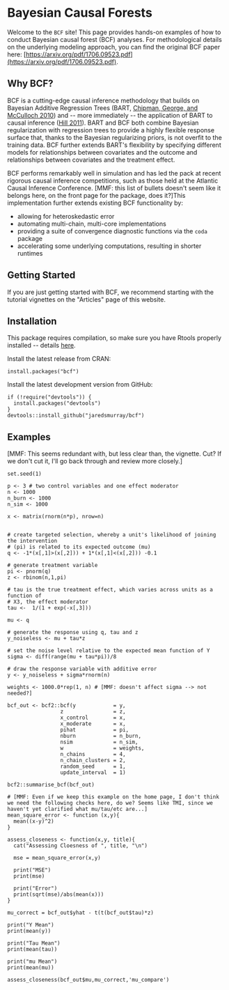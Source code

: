 # Bayesian Causal Forests

Welcome to the `BCF` site! This page provides hands-on examples of how to conduct Bayesian causal forest (BCF) analyses. For methodological details on the underlying modeling approach, you can find the original BCF paper here: [https://arxiv.org/pdf/1706.09523.pdf](https://arxiv.org/pdf/1706.09523.pdf).

## Why BCF?

BCF is a cutting-edge causal inference methodology that builds on Bayesian Additive Regression Trees (BART, [Chipman, George, and McCulloch 2010](https://projecteuclid.org/euclid.aoas/1273584455)) and -- more immediately -- the application of BART to causal inference ([Hill 2011](https://www.tandfonline.com/doi/abs/10.1198/jcgs.2010.08162)).  BART and BCF both combine Bayesian regularization with regression trees to provide a highly flexible response surface that, thanks to the Bayesian regularizing priors, is not overfit to the training data.  BCF further extends BART's flexibility by specifying different models for relationships between covariates and the outcome and relationships between covariates and the treatment effect.

BCF performs remarkably well in simulation and has led the pack at recent rigorous causal inference competitions, such as those held at the Atlantic Causal Inference Conference. [MMF: this list of bullets doesn't seem like it belongs here, on the front page for the package, does it?]This implementation further extends existing BCF functionality by:

- allowing for heteroskedastic error
- automating multi-chain, multi-core implementations
- providing a suite of convergence diagnostic functions via the `coda` package
- accelerating some underlying computations, resulting in shorter runtimes

## Getting Started

If you are just getting started with BCF, we recommend starting with the tutorial vignettes on the "Articles" page of this website.

## Installation

This package requires compilation, so make sure you have Rtools properly installed -- details [here](https://cran.r-project.org/bin/windows/Rtools/).

Install the latest release from CRAN:

```{r}
install.packages("bcf")
```

Install the latest development version from GitHub:

```{r}
if (!require("devtools")) {
  install.packages("devtools")
}
devtools::install_github("jaredsmurray/bcf")
```

## Examples

[MMF: This seems redundant with, but less clear than, the vignette. Cut? If we don't cut it, I'll go back through and review more closely.]

```{r}
set.seed(1)

p <- 3 # two control variables and one effect moderator
n <- 1000
n_burn <- 1000
n_sim <- 1000

x <- matrix(rnorm(n*p), nrow=n)


# create targeted selection, whereby a unit's likelihood of joining the intervention 
# (pi) is related to its expected outcome (mu)
q <- -1*(x[,1]>(x[,2])) + 1*(x[,1]<(x[,2])) -0.1

# generate treatment variable
pi <- pnorm(q)
z <- rbinom(n,1,pi)

# tau is the true treatment effect, which varies across units as a function of
# X3, the effect moderator
tau <-  1/(1 + exp(-x[,3]))

mu <- q

# generate the response using q, tau and z
y_noiseless <- mu + tau*z

# set the noise level relative to the expected mean function of Y
sigma <- diff(range(mu + tau*pi))/8

# draw the response variable with additive error
y <- y_noiseless + sigma*rnorm(n)

weights <- 1000.0*rep(1, n) # [MMF: doesn't affect sigma --> not needed?]

bcf_out <- bcf2::bcf(y            = y,
                 z                = z,
                 x_control        = x,
                 x_moderate       = x,
                 pihat            = pi,
                 nburn            = n_burn,
                 nsim             = n_sim,
                 w                = weights,
                 n_chains         = 4,
                 n_chain_clusters = 2,
                 random_seed      = 1,
                 update_interval  = 1)

```

```{r}
bcf2::summarise_bcf(bcf_out)

# [MMF: Even if we keep this example on the home page, I don't think we need the following checks here, do we? Seems like TMI, since we haven't yet clarified what mu/tau/etc are...]
mean_square_error <- function (x,y){
  mean((x-y)^2)
}

assess_closeness <- function(x,y, title){
  cat("Assessing Cloesness of ", title, "\n")
  
  mse = mean_square_error(x,y)
  
  print("MSE")
  print(mse)
  
  print("Error")
  print(sqrt(mse)/abs(mean(x)))
}

mu_correct = bcf_out$yhat - t(t(bcf_out$tau)*z)

print("Y Mean")
print(mean(y))

print("Tau Mean")
print(mean(tau))

print("mu Mean")
print(mean(mu))

assess_closeness(bcf_out$mu,mu_correct,'mu_compare')
```
